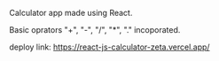 Calculator app made using React.

Basic oprators "+", "-", "/", "*", "." incoporated.

deploy link: https://react-js-calculator-zeta.vercel.app/
